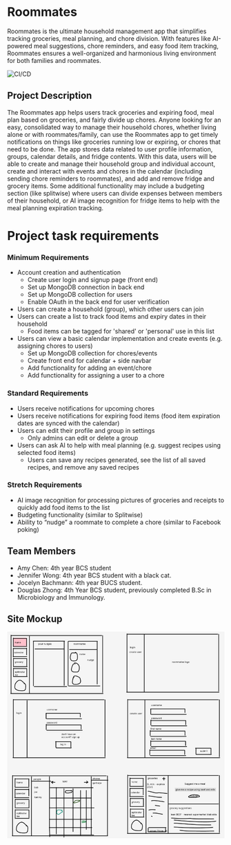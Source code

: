 # Roommates

Roommates is the ultimate household management app that simplifies tracking groceries, meal planning, and chore division. With features like AI-powered meal suggestions, chore reminders, and easy food item tracking, Roommates ensures a well-organized and harmonious living environment for both families and roommates.

![CI/CD](https://github.com/ubc-cpsc455-2024S/project-05_bus/actions/workflows/main.yml/badge.svg)

## Project Description
The Roommates app helps users track groceries and expiring food, meal plan based on groceries, and fairly divide up chores. Anyone looking for an easy, consolidated way to manage their household chores, whether living alone or with roommates/family, can use the Roommates app to get timely notifications on things like groceries running low or expiring, or chores that need to be done. The app stores data related to user profile information, groups, calendar details, and fridge contents. With this data, users will be able to create and manage their household group and individual account, create and interact with events and chores in the calendar (including sending chore reminders to roommates), and add and remove fridge and grocery items. Some additional functionality may include a budgeting section (like splitwise) where users can divide expenses between members of their household, or AI image recognition for fridge items to help with the meal planning expiration tracking.

# Project task requirements
### Minimum Requirements
- Account creation and authentication
  - Create user login and signup page (front end)
  - Set up MongoDB connection in back end
  - Set up MongoDB collection for users
  - Enable OAuth in the back end for user verification
- Users can create a household (group), which other users can join
- Users can create a list to track food items and expiry dates in their household
  - Food items can be tagged for 'shared' or 'personal' use in this list
- Users can view a basic calendar implementation and create events (e.g. assigning chores to users)
  - Set up MongoDB collection for chores/events
  - Create front end for calendar + side navbar
  - Add functionality for adding an event/chore
  - Add functionality for assigning a user to a chore
### Standard Requirements 
- Users receive notifications for upcoming chores
- Users receive notifications for expiring food items (food item expiration dates are synced with the calendar)
- Users can edit their profile and group in settings
  -  Only admins can edit or delete a group
- Users can ask AI to help with meal planning (e.g. suggest recipes using selected food items)
  - Users can save any recipes generated, see the list of all saved recipes, and remove any saved recipes
### Stretch Requirements
- AI image recognition for processing pictures of groceries and receipts to quickly add food items to the list
- Budgeting functionality (similar to Splitwise)
- Ability to “nudge” a roommate to complete a chore (similar to Facebook poking)

## Team Members
- Amy Chen: 4th year BCS student
- Jennifer Wong: 4th year BCS student with a black cat.
- Jocelyn Bachmann: 4th year BUCS student.
- Douglas Zhong: 4th Year BCS student, previously completed B.Sc in Microbiology and Immunology.

## Site Mockup
<img src ="images/prototype.png">
